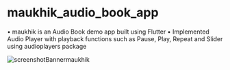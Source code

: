 # maukhik_audio_book_app

• maukhik is an Audio Book demo app built using Flutter
• Implemented Audio Player with playback functions such as Pause, Play, Repeat and Slider using audioplayers package

![screenshotBannermaukhik](https://user-images.githubusercontent.com/86146554/186866304-c52929ef-4dde-49c1-9270-b56d02952553.png)
